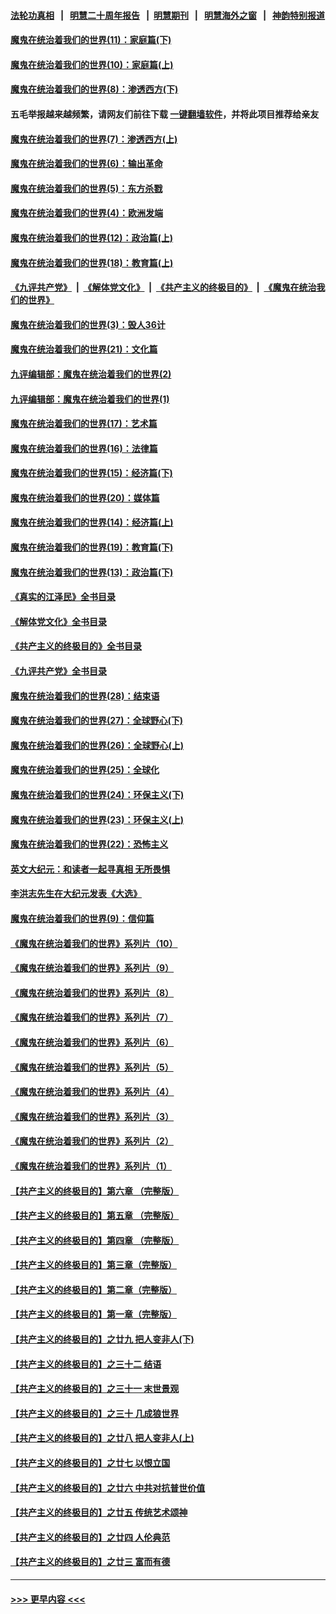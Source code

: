 #### [法轮功真相](https://github.com/gfw-breaker/truth/blob/master/README.md?t=0) &nbsp;&nbsp;|&nbsp;&nbsp; [明慧二十周年报告](https://github.com/gfw-breaker/mh-reports/blob/master/README.md?t=0) &nbsp;&nbsp;|&nbsp;&nbsp;[明慧期刊](https://github.com/gfw-breaker/mh-qikan) &nbsp;&nbsp;|&nbsp;&nbsp; [明慧海外之窗](https://github.com/gfw-breaker/mh-news/blob/master/README.md?t=0) &nbsp;&nbsp;|&nbsp;&nbsp; [神韵特别报道](https://github.com/gfw-breaker/mh-news/blob/master/shenyun.md?t=0)
#### [魔鬼在统治着我们的世界(11)：家庭篇(下)](../pages/nsc422/n10440961.md?t=01052143) 
#### [魔鬼在统治着我们的世界(10)：家庭篇(上)](../pages/nsc422/n10435448.md?t=01052143) 
#### [魔鬼在统治着我们的世界(8)：渗透西方(下)](../pages/nsc422/n10429603.md?t=01052143) 
#### 五毛举报越来越频繁，请网友们前往下载 [一键翻墙软件](https://github.com/gfw-breaker/ssr-accounts)，并将此项目推荐给亲友
#### [魔鬼在统治着我们的世界(7)：渗透西方(上)](../pages/nsc422/n10426013.md?t=01052143) 
#### [魔鬼在统治着我们的世界(6)：输出革命](../pages/nsc422/n10421536.md?t=01052143) 
#### [魔鬼在统治着我们的世界(5)：东方杀戮](../pages/nsc422/n10417707.md?t=01052143) 
#### [魔鬼在统治着我们的世界(4)：欧洲发端](../pages/nsc422/n10414890.md?t=01052143) 
#### [魔鬼在统治着我们的世界(12)：政治篇(上)](../pages/nsc422/n10444576.md?t=01052143) 
#### [魔鬼在统治着我们的世界(18)：教育篇(上)](../pages/nsc422/n10526970.md?t=01052143) 
#### [《九评共产党》](https://github.com/begood0513/9ping.md/blob/master/README.md) &nbsp;|&nbsp; [《解体党文化》](../../../../jtdwh.md/blob/master/README.md)  &nbsp;|&nbsp; [《共产主义的终极目的》](../../../../gczydzjmd.md/blob/master/README.md) &nbsp;|&nbsp; [《魔鬼在统治我们的世界》](../../../../mgztzwmdsj.md/blob/master/README.md) 
#### [魔鬼在统治着我们的世界(3)：毁人36计](../pages/nsc422/n10411583.md?t=01052143) 
#### [魔鬼在统治着我们的世界(21)：文化篇](../pages/nsc422/n10597706.md?t=01052143) 
#### [九评编辑部：魔鬼在统治着我们的世界(2)](../pages/nsc422/n10410036.md?t=01052143) 
#### [九评编辑部：魔鬼在统治着我们的世界(1)](../pages/nsc422/n10406825.md?t=01052143) 
#### [魔鬼在统治着我们的世界(17)：艺术篇](../pages/nsc422/n10499093.md?t=01052143) 
#### [魔鬼在统治着我们的世界(16)：法律篇](../pages/nsc422/n10485969.md?t=01052143) 
#### [魔鬼在统治着我们的世界(15)：经济篇(下)](../pages/nsc422/n10469975.md?t=01052143) 
#### [魔鬼在统治着我们的世界(20)：媒体篇](../pages/nsc422/n10586579.md?t=01052143) 
#### [魔鬼在统治着我们的世界(14)：经济篇(上)](../pages/nsc422/n10457370.md?t=01052143) 
#### [魔鬼在统治着我们的世界(19)：教育篇(下)](../pages/nsc422/n10564808.md?t=01052143) 
#### [魔鬼在统治着我们的世界(13)：政治篇(下)](../pages/nsc422/n10448270.md?t=01052143) 
#### [《真实的江泽民》全书目录](../pages/nsc422/n13721399.md?t=01052143) 
#### [《解体党文化》全书目录](../pages/nsc422/n13721157.md?t=01052143) 
#### [《共产主义的终极目的》全书目录](../pages/nsc422/n13721048.md?t=01052143) 
#### [《九评共产党》全书目录](../pages/nsc422/n13708085.md?t=01052143) 
#### [魔鬼在统治着我们的世界(28)：结束语](../pages/nsc422/n10936246.md?t=01052143) 
#### [魔鬼在统治着我们的世界(27)：全球野心(下)](../pages/nsc422/n10928319.md?t=01052143) 
#### [魔鬼在统治着我们的世界(26)：全球野心(上)](../pages/nsc422/n10900318.md?t=01052143) 
#### [魔鬼在统治着我们的世界(25)：全球化](../pages/nsc422/n10788205.md?t=01052143) 
#### [魔鬼在统治着我们的世界(24)：环保主义(下)](../pages/nsc422/n10695307.md?t=01052143) 
#### [魔鬼在统治着我们的世界(23)：环保主义(上)](../pages/nsc422/n10688613.md?t=01052143) 
#### [魔鬼在统治着我们的世界(22)：恐怖主义](../pages/nsc422/n10614727.md?t=01052143) 
#### [英文大纪元：和读者一起寻真相 无所畏惧](../pages/nsc422/n12542027.md?t=01052143) 
#### [李洪志先生在大纪元发表《大选》](../pages/nsc422/n12534746.md?t=01052143) 
#### [魔鬼在统治着我们的世界(9)：信仰篇](../pages/nsc422/n10432159.md?t=01052143) 
#### [《魔鬼在统治着我们的世界》系列片（10）](../pages/nsc422/n12292670.md?t=01052143) 
#### [《魔鬼在统治着我们的世界》系列片（9）](../pages/nsc422/n12290859.md?t=01052143) 
#### [《魔鬼在统治着我们的世界》系列片（8）](../pages/nsc422/n12287445.md?t=01052143) 
#### [《魔鬼在统治着我们的世界》系列片（7）](../pages/nsc422/n12283425.md?t=01052143) 
#### [《魔鬼在统治着我们的世界》系列片（6）](../pages/nsc422/n12282314.md?t=01052143) 
#### [《魔鬼在统治着我们的世界》系列片（5）](../pages/nsc422/n12281419.md?t=01052143) 
#### [《魔鬼在统治着我们的世界》系列片（4）](../pages/nsc422/n12274024.md?t=01052143) 
#### [《魔鬼在统治着我们的世界》系列片（3）](../pages/nsc422/n12271322.md?t=01052143) 
#### [《魔鬼在统治着我们的世界》系列片（2）](../pages/nsc422/n12269049.md?t=01052143) 
#### [《魔鬼在统治着我们的世界》系列片（1）](../pages/nsc422/n12267575.md?t=01052143) 
#### [【共产主义的终极目的】第六章 （完整版）](../pages/nsc422/n11428913.md?t=01052143) 
#### [【共产主义的终极目的】第五章 （完整版）](../pages/nsc422/n11428912.md?t=01052143) 
#### [【共产主义的终极目的】第四章 （完整版）](../pages/nsc422/n11428907.md?t=01052143) 
#### [【共产主义的终极目的】第三章（完整版）](../pages/nsc422/n11428848.md?t=01052143) 
#### [【共产主义的终极目的】第二章（完整版）](../pages/nsc422/n11428831.md?t=01052143) 
#### [【共产主义的终极目的】第一章（完整版）](../pages/nsc422/n11417651.md?t=01052143) 
#### [【共产主义的终极目的】之廿九 把人变非人(下)](../pages/nsc422/n11344140.md?t=01052143) 
#### [【共产主义的终极目的】之三十二 结语](../pages/nsc422/n11360535.md?t=01052143) 
#### [【共产主义的终极目的】之三十一 末世景观](../pages/nsc422/n11351129.md?t=01052143) 
#### [【共产主义的终极目的】之三十 几成狼世界](../pages/nsc422/n11348280.md?t=01052143) 
#### [【共产主义的终极目的】之廿八 把人变非人(上)](../pages/nsc422/n11340492.md?t=01052143) 
#### [【共产主义的终极目的】之廿七 以恨立国](../pages/nsc422/n11336944.md?t=01052143) 
#### [【共产主义的终极目的】之廿六 中共对抗普世价值](../pages/nsc422/n11324785.md?t=01052143) 
#### [【共产主义的终极目的】之廿五 传统艺术颂神](../pages/nsc422/n11296396.md?t=01052143) 
#### [【共产主义的终极目的】之廿四 人伦典范](../pages/nsc422/n11296397.md?t=01052143) 
#### [【共产主义的终极目的】之廿三 富而有德](../pages/nsc422/n11283598.md?t=01052143) 

----
#### [ >>> 更早内容 <<< ](../indexes/nsc422-earlier.md)
